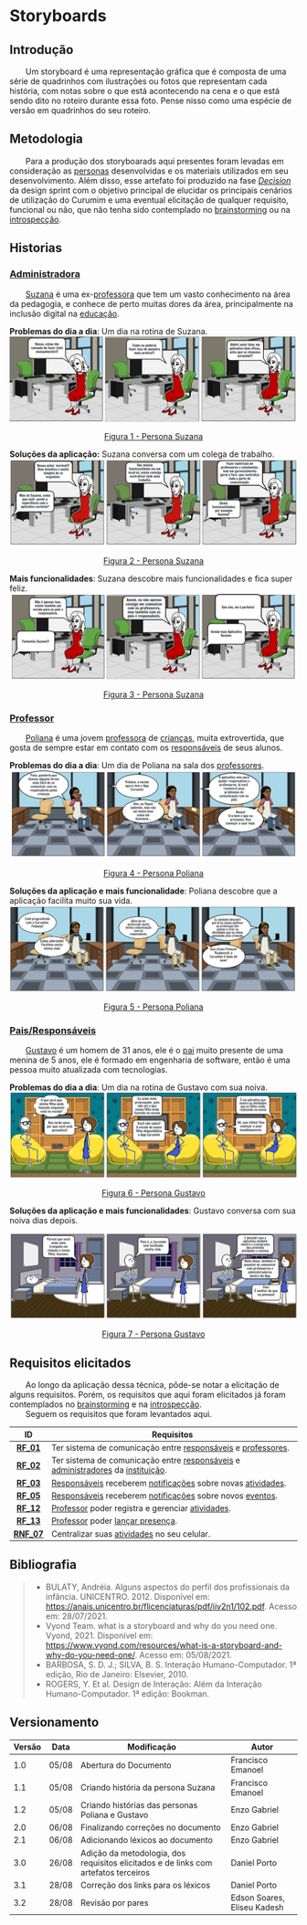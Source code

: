 # Storyboards

## Introdução

&emsp;&emsp;Um storyboard é uma representação gráfica que é composta de uma série de quadrinhos com ilustrações ou fotos que representam cada história, com notas sobre o que está acontecendo na cena e o que está sendo dito no roteiro durante essa foto. Pense nisso como uma espécie de versão em quadrinhos do seu roteiro.

## Metodologia
&emsp;&emsp;Para a produção dos storyboarads aqui presentes foram levadas em consideração as [personas](./personas.md) desenvolvidas e os materiais utilizados em seu desenvolvimento. Além disso, esse artefato foi produzido na fase [*Decision*](../../../design-sprint/doc-design-sprint/#3-decidir-decision-realizado-em-29072021) da design sprint com o objetivo principal de elucidar os principais cenários de utilização do Curumim e uma eventual elicitação de qualquer requisito, funcional ou não, que não tenha sido contemplado no [brainstorming](./brainstorming.md) ou na [introspecção](./introspeccao.md).

## Historias

### [Administradora](../../modelagem/lexicos/#lexico-administrador)

&emsp;&emsp;[Suzana](../personas/#1-suzana-administradora) é uma ex-[professora](../../modelagem/lexicos/#lexico-professor) que tem um vasto conhecimento na área da pedagogia, e conhece de perto muitas dores da área, principalmente na inclusão digital na [educação](../../modelagem/lexicos/#lexico-educacao).

**Problemas do dia a dia**: Um dia na rotina de Suzana.
![](https://raw.githubusercontent.com/francisco1code/docs/master/images/1.png) <center>
[Figura 1 - Persona Suzana](https://raw.githubusercontent.com/francisco1code/docs/master/images/1.png)</center>

**Soluções da aplicação:** Suzana conversa com um colega de trabalho.
![](https://raw.githubusercontent.com/francisco1code/docs/master/images/2.png) <center>
[Figura 2 - Persona Suzana](https://raw.githubusercontent.com/francisco1code/docs/master/images/2.png)</center>

**Mais funcionalidades**: Suzana descobre mais funcionalidades e fica super feliz.
![](https://raw.githubusercontent.com/francisco1code/docs/master/images/3333.png) <center>
[Figura 3 - Persona Suzana](https://raw.githubusercontent.com/francisco1code/docs/master/images/3333.png)</center>

### [Professor](../../modelagem/lexicos/#lexico-professor)

&emsp;&emsp;[Poliana](../personas/#2-poliana-professora) é uma jovem [professora](../../modelagem/lexicos/#lexico-professor) de [crianças](../../modelagem/lexicos/#lexico-crianca), muita extrovertida, que gosta de sempre estar em contato com os [responsáveis](../../modelagem/lexicos/#lexico-responsavel) de seus alunos.

**Problemas do dia a dia**: Um dia de Poliana na sala dos [professores](../../modelagem/lexicos/#lexico-professor).
![](../../../assets/imagens/storyboards/storyboard_poliana_1.png) <center>
[Figura 4 - Persona Poliana](../../../assets/imagens/storyboards/storyboard_poliana_1.png) </center>

**Soluções da aplicação e mais funcionalidade**: Poliana descobre que a aplicação facilita muito sua vida.
![](../../../assets/imagens/storyboards/storyboard_poliana_2.png) <center>
[Figura 5 - Persona Poliana](../../../assets/imagens/storyboards/storyboard_poliana_2.png) </center>

### [Pais/Responsáveis](../../modelagem/lexicos/#lexico-pai)

&emsp;&emsp;[Gustavo](../personas/#3-gustavo-responsavel) é um homem de 31 anos, ele é o [pai](../../modelagem/lexicos/#lexico-pai) muito presente de uma menina de 5 anos, ele é formado em engenharia de software, então é uma pessoa muito atualizada com tecnologias.

**Problemas do dia a dia**: Um dia na rotina de Gustavo com sua noiva.
![](../../../assets/imagens/storyboards/storyboard_gustavo_1.png) <center>
[Figura 6 - Persona Gustavo](../../../assets/imagens/storyboards/storyboard_gustavo_1.png)</center>

**Soluções da aplicação e mais funcionalidades**: Gustavo conversa com sua noiva dias depois.

![](../../../assets/imagens/storyboards/storyboard_gustavo_2.png)<center>
[Figura 7 - Persona Gustavo](../../../assets/imagens/storyboards/storyboard_gustavo_2.png)</center>

## Requisitos elicitados
&emsp;&emsp;Ao longo da aplicação dessa técnica, pôde-se notar a elicitação de alguns requisitos. Porém, os requisitos que aqui foram elicitados já foram contemplados no [brainstorming](./brainstorming.md) e na [introspecção](./introspeccao.md).<br>
&emsp;&emsp;Seguem os requisitos que foram levantados aqui.

|ID|Requisitos|
|:-:|--|
|[**RF_01**](../brainstorming/#rf1)|Ter sistema de comunicação entre [responsáveis](../../modelagem/lexicos/#lexico-responsavel) e [professores](../../modelagem/lexicos/#lexico-professor).|
|[**RF_02**](../brainstorming/#rf2)|Ter sistema de comunicação entre [responsáveis](../../modelagem/lexicos/#lexico-responsavel) e [administradores](../../modelagem/lexicos/#lexico-administrador) da [instituição](../../modelagem/lexicos/#lexico-instituicao). |
|[**RF_03**](../brainstorming/#rf3)|[Responsáveis](../../modelagem/lexicos/#lexico-responsavel) receberem [notificações](../../modelagem/lexicos/#lexico-notificacao) sobre novas [atividades](../../modelagem/lexicos/#lexico-atividade).|
|[**RF_05**](../brainstorming/#rf5)|[Responsáveis](../../modelagem/lexicos/#lexico-responsavel) receberem [notificações](../../modelagem/lexicos/#lexico-notificacao) sobre novos [eventos](../../modelagem/lexicos/#lexico-evento).|
|[**RF_12**](../brainstorming/#rf12)|[Professor](../../modelagem/lexicos/#lexico-professor) poder registra e gerenciar [atividades](../../modelagem/lexicos/#lexico-atividade).|
|[**RF_13**](../brainstorming/#rf13)|[Professor](../../modelagem/lexicos/#lexico-professor) poder [lançar presença](../../modelagem/lexicos/#lexico-lancar-presenca).|
|[**RNF_07**](../introspeccao/#rnf7)|Centralizar suas [atividades](../../modelagem/lexicos/#lexico-atividade) no seu celular.|

## Bibliografia

> - BULATY, Andréia. Alguns aspectos do perfil dos profissionais da infância. UNICENTRO. 2012. Disponível em: <https://anais.unicentro.br/flicenciaturas/pdf/iiv2n1/102.pdf>. Acesso em: 28/07/2021. 
> - Vyond Team. what is a storyboard and why do you need one. Vyond, 2021. Disponível em: <https://www.vyond.com/resources/what-is-a-storyboard-and-why-do-you-need-one/>. Acesso em: 05/08/2021.
> - BARBOSA, S. D. J.; SILVA, B. S. Interação Humano-Computador. 1ª edição, Rio de Janeiro: Elsevier, 2010.
> - ROGERS, Y. Et al. Design de Interação: Além da Interação Humano-Computador. 1ª edição: Bookman.

## Versionamento

| Versão | Data  | Modificação                                      | Autor             |
| ------ | ----- | ------------------------------------------------ | ----------------- |
| 1.0    | 05/08 | Abertura do Documento                            | Francisco Emanoel |
| 1.1    | 05/08 | Criando história da persona Suzana               | Francisco Emanoel |
| 1.2    | 05/08 | Criando histórias das personas Poliana e Gustavo | Enzo Gabriel      |
| 2.0    | 06/08 | Finalizando correções no documento               | Enzo Gabriel      |
| 2.1    | 06/08 | Adicionando léxicos ao documento                 | Enzo Gabriel      |
| 3.0    | 26/08 | Adição da metodologia, dos requisitos elicitados e de links com artefatos terceiros | Daniel Porto |
| 3.1|28/08|Correção dos links para os léxicos| Daniel Porto |
| 3.2|28/08|Revisão por pares| Edson Soares, Eliseu Kadesh|